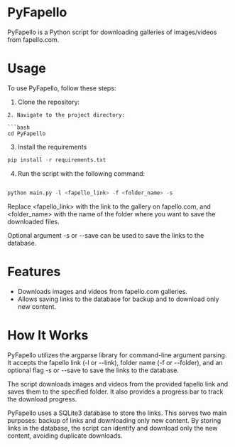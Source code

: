 
# PyFapello

PyFapello is a Python script for downloading galleries of images/videos from fapello.com.

# Usage

To use PyFapello, follow these steps:
1. Clone the repository:

```
2. Navigate to the project directory:

```bash
cd PyFapello
```
3. Install the requirements
```py
pip install -r requirements.txt
```

4. Run the script with the following command:
```py

python main.py -l <fapello_link> -f <folder_name> -s
```
Replace <fapello_link> with the link to the gallery on fapello.com, and <folder_name> with the name of the folder where you want to save the downloaded files.

Optional argument -s or --save can be used to save the links to the database.


# Features

- Downloads images and videos from fapello.com galleries.
- Allows saving links to the database for backup and to download only new content.


# How It Works

PyFapello utilizes the argparse library for command-line argument parsing. It accepts the fapello link (-l or --link), folder name (-f or --folder), and an optional flag -s or --save to save the links to the database.

The script downloads images and videos from the provided fapello link and saves them to the specified folder. It also provides a progress bar to track the download progress.

PyFapello uses a SQLite3 database to store the links. This serves two main purposes: backup of links and downloading only new content. By storing links in the database, the script can identify and download only the new content, avoiding duplicate downloads.
